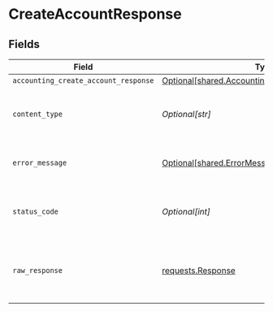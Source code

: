 # CreateAccountResponse


## Fields

| Field                                                                                                          | Type                                                                                                           | Required                                                                                                       | Description                                                                                                    |
| -------------------------------------------------------------------------------------------------------------- | -------------------------------------------------------------------------------------------------------------- | -------------------------------------------------------------------------------------------------------------- | -------------------------------------------------------------------------------------------------------------- |
| `accounting_create_account_response`                                                                           | [Optional[shared.AccountingCreateAccountResponse]](undefined/models/shared/accountingcreateaccountresponse.md) | :heavy_minus_sign:                                                                                             | Success                                                                                                        |
| `content_type`                                                                                                 | *Optional[str]*                                                                                                | :heavy_check_mark:                                                                                             | HTTP response content type for this operation                                                                  |
| `error_message`                                                                                                | [Optional[shared.ErrorMessage]](undefined/models/shared/errormessage.md)                                       | :heavy_minus_sign:                                                                                             | The request made is not valid.                                                                                 |
| `status_code`                                                                                                  | *Optional[int]*                                                                                                | :heavy_check_mark:                                                                                             | HTTP response status code for this operation                                                                   |
| `raw_response`                                                                                                 | [requests.Response](https://requests.readthedocs.io/en/latest/api/#requests.Response)                          | :heavy_minus_sign:                                                                                             | Raw HTTP response; suitable for custom response parsing                                                        |